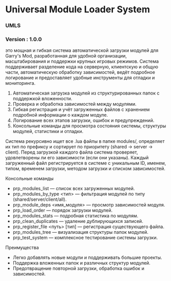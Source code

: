 # Universal Module Loader System
### UMLS
### Version : 1.0.0
это мощная и гибкая система автоматической загрузки модулей для Garry's Mod, разработанная для удобной организации, масштабирования и поддержки крупных игровых режимов. Система поддерживает разделение кода на серверную, клиентскую и общую части, автоматическую обработку зависимостей, ведёт подробное логирование и предоставляет удобные инструменты для отладки и мониторинга.

1. Автоматическая загрузка модулей из структурированных папок с поддержкой вложенности.
2. Проверка и обработка зависимостей между модулями.
3. Гибкая регистрация и учёт загруженных файлов с хранением подробной информации о каждом модуле.
4. Логирование всех этапов загрузки, ошибок и предупреждений.
5. Консольные команды для просмотра состояния системы, структуры модулей, статистики и отладки.


  Система рекурсивно ищет все .lua файлы в папке modules/, определяет их тип по префиксу и сортирует по приоритету (shared → server → client).
  Перед загрузкой каждого файла система проверяет, удовлетворены ли его зависимости (если они указаны).
  Каждый загруженный файл регистрируется в системе с уникальным ID, именем, типом, временем загрузки, методом загрузки и списком зависимостей.


Консольные команды
 * prp_modules_list — список всех загруженных модулей.
 * prp_modules_by_type <тип> — фильтрация модулей по типу (shared/server/client/all).
 * prp_module_deps <имя_модуля> — просмотр зависимостей модуля.
 * prp_load_order — порядок загрузки модулей.
 * prp_modules_stats — подробная статистика по модулям.
 * prp_clean_duplicates — удаление дублирующихся записей.
 * prp_register_file <путь> [тип] — регистрация существующего файла.
 * prp_modules_tree — визуализация структуры папок модулей.
 * prp_test_system — комплексное тестирование системы загрузки.

Преимущества
 * Легко добавлять новые модули и поддерживать большие проекты.
 * Поддержка вложенных папок и различных структур модулей.
 * Предотвращение повторной загрузки, обработка ошибок и зависимостей.
